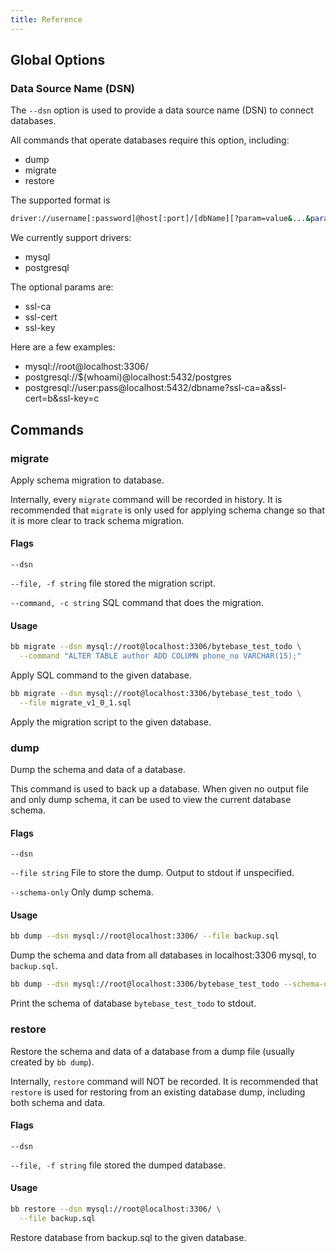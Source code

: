 ```yaml
---
title: Reference
---
```


## Global Options

### Data Source Name (DSN)

The `--dsn` option is used to provide a data source name (DSN) to connect databases.

All commands that operate databases require this option, including:

- dump
- migrate
- restore

The supported format is

```bash
driver://username[:password]@host[:port]/[dbName][?param=value&...&param=value]
```

We currently support drivers:

- mysql
- postgresql

The optional params are:

- ssl-ca
- ssl-cert
- ssl-key

Here are a few examples:

- mysql://root@localhost:3306/
- postgresql://$(whoami)@localhost:5432/postgres
- postgresql://user:pass@localhost:5432/dbname?ssl-ca=a&ssl-cert=b&ssl-key=c

## Commands

### migrate

Apply schema migration to database.

Internally, every `migrate` command will be recorded in history. It is recommended that `migrate` is only used for applying schema change so that it is more clear to track schema migration.

#### Flags

`--dsn`

`--file, -f string` file stored the migration script.

`--command, -c string` SQL command that does the migration.

#### Usage

```bash
bb migrate --dsn mysql://root@localhost:3306/bytebase_test_todo \
  --command "ALTER TABLE author ADD COLUMN phone_no VARCHAR(15);"
```

Apply SQL command to the given database.

```bash
bb migrate --dsn mysql://root@localhost:3306/bytebase_test_todo \
  --file migrate_v1_0_1.sql
```

Apply the migration script to the given database.

### dump

Dump the schema and data of a database.

This command is used to back up a database. When given no output file and only dump schema, it can be used to view the current database schema.

#### Flags

`--dsn`

`--file string` File to store the dump. Output to stdout if unspecified.

`--schema-only` Only dump schema.

#### Usage

```bash
bb dump --dsn mysql://root@localhost:3306/ --file backup.sql
```

Dump the schema and data from all databases in localhost:3306 mysql, to `backup.sql`.

```bash
bb dump --dsn mysql://root@localhost:3306/bytebase_test_todo --schema-only
```

Print the schema of database `bytebase_test_todo` to stdout.

### restore

Restore the schema and data of a database from a dump file (usually created by `bb dump`).

Internally, `restore` command will NOT be recorded. It is recommended that `restore` is used for restoring from an existing database dump, including both schema and data.

#### Flags

`--dsn`

`--file, -f string` file stored the dumped database.

#### Usage

```bash
bb restore --dsn mysql://root@localhost:3306/ \
  --file backup.sql
```

Restore database from backup.sql to the given database.
